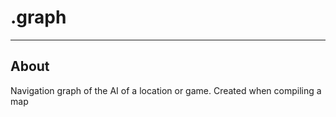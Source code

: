 # .graph

___

## About

Navigation graph of the AI of a location or game. Created when compiling a map